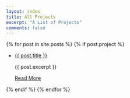 ```yaml
---
layout: index
title: All Projects
excerpt: "A List of Projects"
comments: false
---
```

<div class="post-list">
    {% for post in site.posts %} 
        {% if post.project %}
    <ul>
        <li class="wow fadeInLeft" data-wow-duration="1.5s">
            <a class="zoombtn" href="{{ site.url }}{{ post.url }}">{{ post.title }}</a>
            <p>{{ post.excerpt }}</p>
            <a href="{{ site.url }}{{ post.url }}" class="btn zoombtn">Read More</a>
        </li>
    </ul>
        {% endif %}
    {% endfor %}
</div>